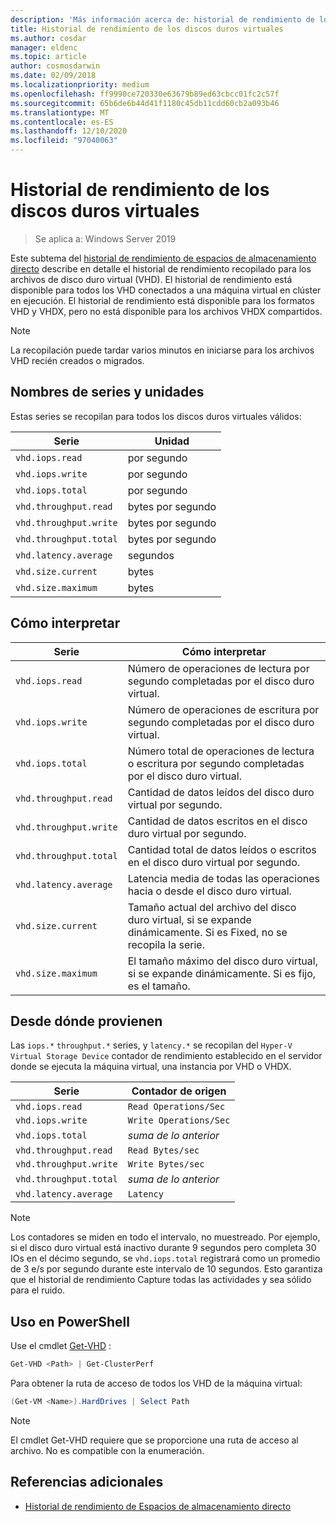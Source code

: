 ```yaml
---
description: 'Más información acerca de: historial de rendimiento de los discos duros virtuales'
title: Historial de rendimiento de los discos duros virtuales
ms.author: cosdar
manager: eldenc
ms.topic: article
author: cosmosdarwin
ms.date: 02/09/2018
ms.localizationpriority: medium
ms.openlocfilehash: ff9990ce720330e63679b89ed63cbcc01fc2c57f
ms.sourcegitcommit: 65b6de6b44d41f1180c45db11cdd60cb2a093b46
ms.translationtype: MT
ms.contentlocale: es-ES
ms.lasthandoff: 12/10/2020
ms.locfileid: "97040063"
---
```

# <a name="performance-history-for-virtual-hard-disks"></a>Historial de rendimiento de los discos duros virtuales

> Se aplica a: Windows Server 2019

Este subtema del [historial de rendimiento de espacios de almacenamiento directo](performance-history.md) describe en detalle el historial de rendimiento recopilado para los archivos de disco duro virtual (VHD). El historial de rendimiento está disponible para todos los VHD conectados a una máquina virtual en clúster en ejecución. El historial de rendimiento está disponible para los formatos VHD y VHDX, pero no está disponible para los archivos VHDX compartidos.

   > [!NOTE]
   > La recopilación puede tardar varios minutos en iniciarse para los archivos VHD recién creados o migrados.

## <a name="series-names-and-units"></a>Nombres de series y unidades

Estas series se recopilan para todos los discos duros virtuales válidos:

| Serie                    | Unidad             |
|---------------------------|------------------|
| `vhd.iops.read`           | por segundo       |
| `vhd.iops.write`          | por segundo       |
| `vhd.iops.total`          | por segundo       |
| `vhd.throughput.read`     | bytes por segundo |
| `vhd.throughput.write`    | bytes por segundo |
| `vhd.throughput.total`    | bytes por segundo |
| `vhd.latency.average`     | segundos          |
| `vhd.size.current`        | bytes            |
| `vhd.size.maximum`        | bytes            |

## <a name="how-to-interpret"></a>Cómo interpretar

| Serie                    | Cómo interpretar                                                                                                 |
|---------------------------|------------------------------------------------------------------------------------------------------------------|
| `vhd.iops.read`           | Número de operaciones de lectura por segundo completadas por el disco duro virtual.                                         |
| `vhd.iops.write`          | Número de operaciones de escritura por segundo completadas por el disco duro virtual.                                        |
| `vhd.iops.total`          | Número total de operaciones de lectura o escritura por segundo completadas por el disco duro virtual.                          |
| `vhd.throughput.read`     | Cantidad de datos leídos del disco duro virtual por segundo.                                                     |
| `vhd.throughput.write`    | Cantidad de datos escritos en el disco duro virtual por segundo.                                                    |
| `vhd.throughput.total`    | Cantidad total de datos leídos o escritos en el disco duro virtual por segundo.                                 |
| `vhd.latency.average`     | Latencia media de todas las operaciones hacia o desde el disco duro virtual.                                              |
| `vhd.size.current`        | Tamaño actual del archivo del disco duro virtual, si se expande dinámicamente. Si es Fixed, no se recopila la serie. |
| `vhd.size.maximum`        | El tamaño máximo del disco duro virtual, si se expande dinámicamente. Si es fijo, es el tamaño.                  |

## <a name="where-they-come-from"></a>Desde dónde provienen

Las `iops.*` `throughput.*` series, y `latency.*` se recopilan del `Hyper-V Virtual Storage Device` contador de rendimiento establecido en el servidor donde se ejecuta la máquina virtual, una instancia por VHD o VHDX.

| Serie                    | Contador de origen         |
|---------------------------|------------------------|
| `vhd.iops.read`           | `Read Operations/Sec`  |
| `vhd.iops.write`          | `Write Operations/Sec` |
| `vhd.iops.total`          | *suma de lo anterior*     |
| `vhd.throughput.read`     | `Read Bytes/sec`       |
| `vhd.throughput.write`    | `Write Bytes/sec`      |
| `vhd.throughput.total`    | *suma de lo anterior*     |
| `vhd.latency.average`     | `Latency`              |

   > [!NOTE]
   > Los contadores se miden en todo el intervalo, no muestreado. Por ejemplo, si el disco duro virtual está inactivo durante 9 segundos pero completa 30 IOs en el décimo segundo, se `vhd.iops.total` registrará como un promedio de 3 e/s por segundo durante este intervalo de 10 segundos. Esto garantiza que el historial de rendimiento Capture todas las actividades y sea sólido para el ruido.

## <a name="usage-in-powershell"></a>Uso en PowerShell

Use el cmdlet [Get-VHD](/powershell/module/hyper-v/get-vhd) :

```PowerShell
Get-VHD <Path> | Get-ClusterPerf
```

Para obtener la ruta de acceso de todos los VHD de la máquina virtual:

```PowerShell
(Get-VM <Name>).HardDrives | Select Path
```

   > [!NOTE]
   > El cmdlet Get-VHD requiere que se proporcione una ruta de acceso al archivo. No es compatible con la enumeración.

## <a name="additional-references"></a>Referencias adicionales

- [Historial de rendimiento de Espacios de almacenamiento directo](performance-history.md)
